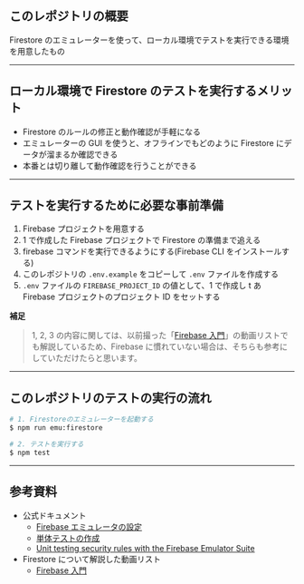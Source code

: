 ## このレポジトリの概要

Firestore のエミュレーターを使って、ローカル環境でテストを実行できる環境を用意したもの

---

## ローカル環境で Firestore のテストを実行するメリット

- Firestore のルールの修正と動作確認が手軽になる
- エミュレーターの GUI を使うと、オフラインでもどのように Firestore にデータが溜まるか確認できる
- 本番とは切り離して動作確認を行うことができる

---

## テストを実行するために必要な事前準備

1. Firebase プロジェクトを用意する
2. 1 で作成した Firebase プロジェクトで Firestore の準備まで追える
3. firebase コマンドを実行できるようにする(Firebase CLI をインストールする)
4. このレポジトリの `.env.example` をコピーして `.env` ファイルを作成する
5. `.env` ファイルの `FIREBASE_PROJECT_ID` の値として、1 で作成し t あ Firebase プロジェクトのプロジェクト ID をセットする

**補足**

> 1, 2, 3 の内容に関しては、以前撮った「[Firebase 入門](https://www.youtube.com/playlist?list=PLgNEd6Q0CH8E6zHmqsO7EIcqsDEeVD089)」の動画リストでも解説しているため、Firebase に慣れていない場合は、そちらも参考にしていただけたらと思います。

---

## このレポジトリのテストの実行の流れ

```sh
# 1. Firestoreのエミュレーターを起動する
$ npm run emu:firestore

# 2. テストを実行する
$ npm test
```

---

## 参考資料

- 公式ドキュメント
  - [Firebase エミュレータの設定](https://firebase.google.com/docs/rules/emulator-setup?hl=ja)
  - [単体テストの作成](https://firebase.google.com/docs/rules/unit-tests?hl=ja)
  - [Unit testing security rules with the Firebase Emulator Suite](https://youtu.be/VDulvfBpzZE)
- Firestore について解説した動画リスト
  - [Firebase 入門](https://www.youtube.com/playlist?list=PLgNEd6Q0CH8E6zHmqsO7EIcqsDEeVD089)
